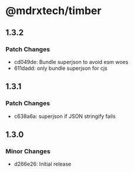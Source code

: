 # @mdrxtech/timber

## 1.3.2

### Patch Changes

- cd049de: Bundle superjson to avoid esm woes
- 611dadd: only bundle superjson for cjs

## 1.3.1

### Patch Changes

- c638a6a: superjson if JSON stringify fails

## 1.3.0

### Minor Changes

- d266e26: Initial release
